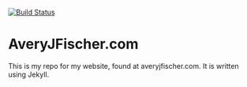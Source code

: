 [![Build Status](https://travis-ci.org/biggerfisch/website_v17.svg?branch=master)](https://travis-ci.org/biggerfisch/website_v17)

# AveryJFischer.com

This is my repo for my website, found at averyjfischer.com. It is written using Jekyll.

